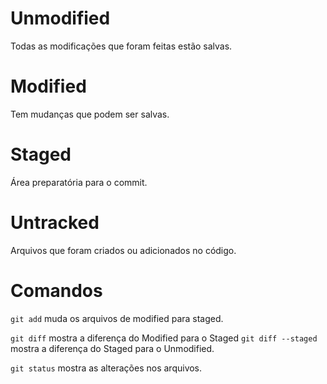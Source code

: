 # Unmodified

Todas as modificações que foram feitas estão salvas.

# Modified

Tem mudanças que podem ser salvas.

# Staged

Área preparatória para o commit.

# Untracked

Arquivos que foram criados ou adicionados no código.

# Comandos
`git add` muda os arquivos de modified para staged.

`git diff` mostra a diferença do Modified para o Staged `git diff --staged` mostra a diferença do Staged para o Unmodified.

`git status` mostra as alterações nos arquivos.


